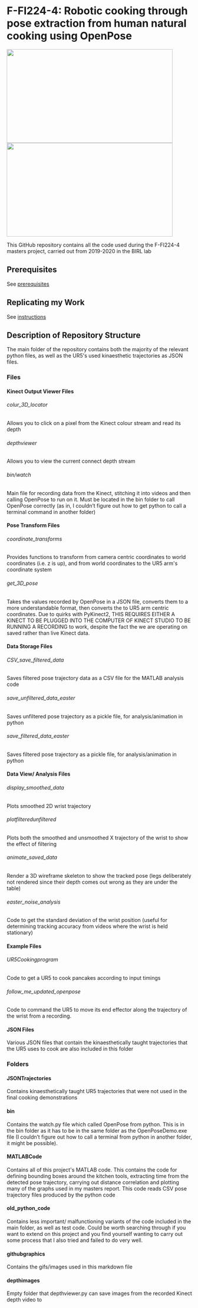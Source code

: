 # F-FI224-4: Robotic cooking through pose extraction from human natural cooking using OpenPose

<img src=docs/githubgraphics/humangif.gif width="450" height="254" /> <img src=docs/githubgraphics/robotgif.gif width="450" height="254" />

This GitHub repository contains all the code used during the F-FI224-4 masters project, carried out from 2019-2020 in the BIRL lab

## Prerequisites

See [prerequisites](docs/prerequisites.md)


## Replicating my Work
 
See [instructions](docs/instructions.md)


## Description of Repository Structure

The main folder of the repository contains both the majority of the relevant python files, as well as the UR5's used kinaesthetic trajectories as JSON files. 

### Files

#### Kinect Output Viewer Files
###### colur_3D_locator
Allows you to click on a pixel from the Kinect colour stream and read its depth

###### depthviewer
Allows you to view the current connect depth stream

###### bin/watch
Main file for recording data from the Kinect, stitching it into videos and then calling OpenPose to run on it. Must be located in the bin folder to call OpenPose correctly (as in, I couldn’t figure out how to get python to call a terminal command in another folder)


#### Pose Transform Files
###### coordinate_transforms
Provides functions to transform from camera centric coordinates to world coordinates (i.e. z is up), and from world coordinates to the UR5 arm's coordinate system

###### get_3D_pose
Takes the values recorded by OpenPose in a JSON file, converts them to a more understandable format, then converts the to UR5 arm centric coordinates. Due to quirks with PyKinect2, THIS REQUIRES EITHER A KINECT TO BE PLUGGED INTO THE COMPUTER OF KINECT STUDIO TO BE RUNNING A RECORDING to work, despite the fact the we are operating on saved rather than live Kinect data. 

#### Data Storage Files
###### CSV_save_filtered_data
Saves filtered pose trajectory data as a CSV file for the MATLAB analysis code

###### save_unfiltered_data_easter
Saves unfiltered pose trajectory as a pickle file, for analysis/animation in python

###### save_filtered_data_easter
Saves filtered pose trajectory as a pickle file, for analysis/animation in python

#### Data View/ Analysis Files
###### display_smoothed_data
Plots smoothed 2D wrist trajectory

###### plotfilteredunfiltered
Plots both the smoothed and unsmoothed X trajectory of the wrist to show the effect of filtering

###### animate_saved_data
Render a 3D wireframe skeleton to show the tracked pose (legs deliberately not rendered since their depth comes out wrong as they are under the table)

###### easter_noise_analysis
Code to get the standard deviation of the wrist position (useful for determining tracking accuracy from videos where the wrist is held stationary)

#### Example Files

###### UR5Cookingprogram
Code to get a UR5 to cook pancakes according to input timings

###### follow_me_updated_openpose
Code to command the UR5 to move its end effector along the trajectory of the wrist from a recording. 

#### JSON Files
Various JSON files that contain the kinaesthetically taught trajectories that the UR5 uses to cook are also included in this folder

### Folders

#### JSONTrajectories

Contains kinaesthetically taught UR5 trajectories that were not used in the final cooking demonstrations

#### bin

Contains the watch.py file which called OpenPose from python. This is in the bin folder as it has to be in the same folder as the OpenPoseDemo.exe file (I couldn’t figure out how to call a terminal from python in another folder, it might be possible). 

#### MATLABCode

Contains all of this project's MATLAB code. This contains the code for defining bounding boxes around the kitchen tools, extracting time from the detected pose trajectory, carrying out distance correlation and plotting many of the graphs used in my masters report. This code reads CSV pose trajectory files produced by the python code

#### old_python_code

Contains less important/ malfunctioning variants of the code included in the main folder, as well as test code. Could be worth searching through if you want to extend on this project and you find yourself wanting to carry out some process that I also tried and failed to do very well. 

#### githubgraphics

Contains the gifs/images used in this markdown file

#### depthimages

Empty folder that depthviewer.py can save images from the recorded Kinect depth video to

